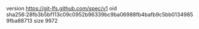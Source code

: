 version https://git-lfs.github.com/spec/v1
oid sha256:28fb3b5bf113c09c0952b96339bc9ba06988fb4bafb9c5bb01349859fba88713
size 9972
